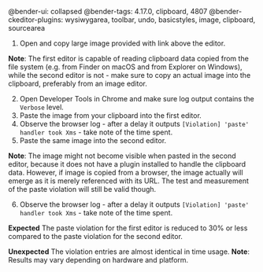 @bender-ui: collapsed
@bender-tags: 4.17.0, clipboard, 4807
@bender-ckeditor-plugins: wysiwygarea, toolbar, undo, basicstyles, image, clipboard, sourcearea

1. Open and copy large image provided with link above the editor.

  **Note**: The first editor is capable of reading clipboard data copied from the file system (e.g. from Finder on macOS and from Explorer on Windows), while the second editor is not - make sure to copy an actual image into the clipboard, preferably from an image editor.

2. Open Developer Tools in Chrome and make sure log output contains the `Verbose` level.
3. Paste the image from your clipboard into the first editor.
4. Observe the browser log - after a delay it outputs `[Violation] 'paste' handler took Xms` - take note of the time spent.
5. Paste the same image into the second editor.

  **Note**: The image might not become visible when pasted in the second editor, because it does not have a plugin installed to handle the clipboard data. However, if image is copied from a browser, the image actually will emerge as it is merely referenced with its URL. The test and measurement of the paste violation will still be valid though.

6. Observe the browser log - after a delay it outputs `[Violation] 'paste' handler took Xms` - take note of the time spent.

**Expected** The paste violation for the first editor is reduced to 30% or less compared to the paste violation for the second editor.

**Unexpected** The violation entries are almost identical in time usage.
**Note**: Results may vary depending on hardware and platform.
